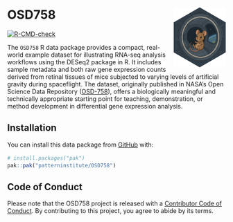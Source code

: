 
<!-- README.md is generated from README.Rmd. Please edit that file -->

# OSD758 <a href="https://www.pattern.institute/OSD758/"><img src="man/figures/logo.svg" align="right" height="139" alt="OSD758 website" /></a>

<!-- badges: start -->

[![R-CMD-check](https://github.com/patterninstitute/OSD758/actions/workflows/R-CMD-check.yaml/badge.svg)](https://github.com/patterninstitute/OSD758/actions/workflows/R-CMD-check.yaml)
<!-- badges: end -->

The `OSD758` R data package provides a compact, real-world example
dataset for illustrating RNA-seq analysis workflows using the DESeq2
package in R. It includes sample metadata and both raw gene expression
counts derived from retinal tissues of mice subjected to varying levels
of artificial gravity during spaceflight. The dataset, originally
published in NASA’s Open Science Data Repository
([OSD-758](https://doi.org/10.26030/d6dj-d777)), offers a biologically
meaningful and technically appropriate starting point for teaching,
demonstration, or method development in differential gene expression
analysis.

## Installation

You can install this data package from [GitHub](https://github.com/)
with:

``` r
# install.packages("pak")
pak::pak("patterninstitute/OSD758")
```

## Code of Conduct

Please note that the OSD758 project is released with a [Contributor Code
of Conduct](https://www.pattern.institute/OSD758/CODE_OF_CONDUCT.html).
By contributing to this project, you agree to abide by its terms.
